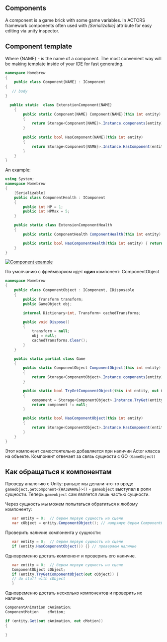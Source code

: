 ## Components
A component is a game brick with some game variables. In ACTORS framework components often used with _[Serializable]_  attribute for easy editing via unity inspector.

## Component template
Where {NAME} - is the name of a component. 
The most convenient way will be making template inside of your IDE for fast generating.
 
```csharp
namespace Homebrew
{
    public class Component{NAME} : IComponent
{
   // body
}

  public static  class ExtenstionComponent{NAME}
    {
        public static Component{NAME} Component{NAME}(this int entity)
        {
            return Storage<Component{NAME}>.Instance.components[entity];
        }
 
        public static bool HasComponent{NAME}(this int entity)
        {
            return Storage<Component{NAME}>.Instance.HasComponent(entity);
        }
    }
}
``` 
An example:

```csharp
using System;
namespace Homebrew
{
	[Serializable]
	public class ComponentHealth : IComponent
	{
		public int HP = 1;
		public int HPMax = 5;
	}

	public static class ExtensionComponentHealth
	{
		public static ComponentHealth ComponentHealth(this int entity) { return Storage<ComponentHealth>.Instance.components[entity]; }

		public static bool HasComponentHealth(this int entity) { return Storage<ComponentHealth>.Instance.HasComponent(entity); }
	}
}
```

[![Component example](https://i.gyazo.com/da2aa114339d78ce8152f3990eb9499b.gif)](https://gyazo.com/da2aa114339d78ce8152f3990eb9499b) 


По умолчанию с фреймворком идет **один** компонент: ComponentObject

```csharp
namespace Homebrew
{
    public class ComponentObject : IComponent, IDisposable
    {
        public Transform transform;
        public GameObject obj;

        internal Dictionary<int, Transform> cachedTransforms;

        public void Dispose()
        {
            transform = null;
            obj = null;
            cachedTransforms.Clear();
        }
    }

    public static partial class Game
    {
        public static ComponentObject ComponentObject(this int entity)
        {
            return Storage<ComponentObject>.Instance.components[entity];
        }

        public static bool TryGetComponentObject(this int entity, out ComponentObject component)
        {
            component = Storage<ComponentObject>.Instance.TryGet(entity);
            return component != null;
        }

        public static bool HasComponentObject(this int entity)
        {
            return Storage<ComponentObject>.Instance.HasComponent(entity);
        }
    }
}
```

Этот компонент самостоятельно добавляется при наличии Actor класса на объекте. Компонент отвечает за связь сущности с GO 
`(GameObject)`

 

## Как обращаться к компонентам
Проведу аналогию с Unity: раньше мы делали что-то вроде `gameobject.GetComponent<{НАЗВАНИЕ}>()` - `gameobject` выступал в роли сущности. Теперь `gameobject` сам является лишь частью сущности.  

Через сущность мы можем попытаться обратиться к любому компоненту:
```csharp
   var entity = 0;  // берем первую сущность на сцене
   var cObject = entity.ComponentObject(); // напрямую берем ComponentObject
```
Проверить наличие компонента у сущности:
```csharp
   var entity = 0;  // берем первую сущность на сцене
   if (entity.HasComponentObject()) {} // проверяем наличие
```
Одновременно достать компонент и проверить его наличие.
```csharp
   var entity = 0;  // берем первую сущность на сцене
   ComponentObject cObject;  
   if (entity.TryGetComponentObject(out cObject)) {
   // do stuff with cObject
   } 
```

Одновременно достать несколько компонентов и проверить их наличие.
 
```csharp
ComponentAnimation cAnimation;
ComponentMotion    cMotion;

if (entity.Get(out cAnimation, out cMotion))
{
				 
}
```